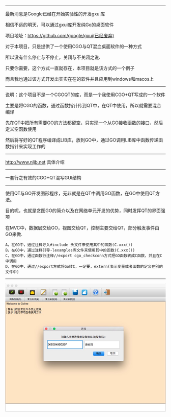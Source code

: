 ----------------

最新消息是Google已经在开始实验性的开发gxui库

相信不远的明天，可以通过gxui库开发纯Go的桌面软件

项目地址：https://github.com/google/gxui(已经废弃)

对于本项目，只是提供了一个使用CGO与QT混血桌面软件的一种方式

所以没有什么停止与不停止，关闭与不关闭之说.

只要你需要，这个方式一直就存在，本项目就是该方式的一个例子

而且我也通过该方式开发出实实在在的软件并且应用到windows和macos上

----------------

说明：这个项目不是一个CGOQT的库，而是一个我使用CGO+QT写成的一个软件

主要是将CGO的函数，通过函数指针传到QT中，在QT中使用，所以就需要混合编译

先在QT中把所有需要GO的方法都留空，只实现一个从GO接收函数的接口，然后定义空函数使用

然后将写好的QT程序编译成LIB库，放到GO中，通过GO调用LIB库中函数传递函数指针来实现工作的

----------------

http://www.nljb.net 具体介绍

----------------

一套行之有效的CGO+QT混写GUI结构

----------------

使用QT与GO开发图形程序，无非就是在QT中调用GO函数，在GO中使用QT方法。

目的呢，也就是贪图GO的简介以及在网络单元开发的优势，同时发挥QT的界面强项

在MVC中，数据层交给GO，视图交给QT，控制主要交给QT，部分触发事件由GO来做.

	A，在GO中，通过注释导入#include 头文件来使用其中的函数(C.xxx())
	B，在GO中，通过注释引导-lexamples库文件来使用其中的函数(C.xxx())
	C，在GO中，通过函数行注释//export cgo_checkconn方式把GO函数转成C函数，并且在C中调用
	D，在GO中，通过//export方式将Go转C，一定要，extern(表示变量或者函数的定义在别的文件中)

----------------

![image](https://raw.githubusercontent.com/nulijiabei/cgoqt/master/screenshot.png)


